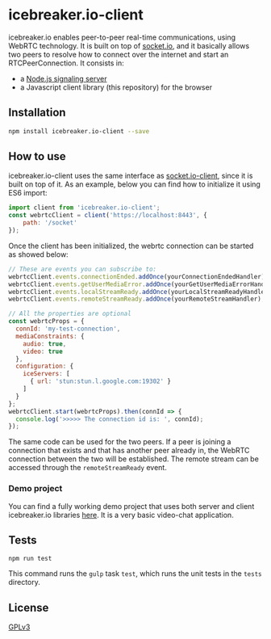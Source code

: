 
# icebreaker.io-client

icebreaker.io enables peer-to-peer real-time communications, using WebRTC technology. It is built on top of [socket.io](https://github.com/socketio/socket.io), and it basically allows two peers to resolve how to connect over the internet and start an RTCPeerConnection. It consists in:

- a [Node.js signaling server](https://github.com/elbecita/icebreaker.io-client)
- a Javascript client library (this repository) for the browser


## Installation

```bash
npm install icebreaker.io-client --save
```

## How to use

icebreaker.io-client uses the same interface as [socket.io-client](https://github.com/socketio/socket.io-client), since it is built on top of it. As an example, below you can find how to initialize it using ES6 import:

```js
import client from 'icebreaker.io-client';
const webrtcClient = client('https://localhost:8443', {
	path: '/socket'
});
```
Once the client has been initialized, the webrtc connection can be started as showed below:

```js
// These are events you can subscribe to:
webrtcClient.events.connectionEnded.addOnce(yourConnectionEndedHandler);
webrtcClient.events.getUserMediaError.addOnce(yourGetUserMediaErrorHandler);
webrtcClient.events.localStreamReady.addOnce(yourLocalStreamReadyHandler);
webrtcClient.events.remoteStreamReady.addOnce(yourRemoteStreamHandler);

// All the properties are optional
const webrtcProps = {
  connId: 'my-test-connection',
  mediaConstraints: {
    audio: true,
    video: true
  },
  configuration: {
    iceServers: [
      { url: 'stun:stun.l.google.com:19302' }
    ]
  }
};
webrtcClient.start(webrtcProps).then(connId => {
  console.log('>>>>> The connection id is: ', connId);
});
```

The same code can be used for the two peers. If a peer is joining a connection that exists and that has another peer already in, the WebRTC connection between the two will be established. The remote stream can be accessed through the `remoteStreamReady` event.

### Demo project
You can find a fully working demo project that uses both server and client icebreaker.io libraries [here](https://github.com/elbecita/icebreaker.io-demo). It is a very basic video-chat application.

## Tests

```
npm run test
```
This command runs the `gulp` task `test`, which runs the unit tests in the `tests` directory.


## License

[GPLv3](LICENSE)
